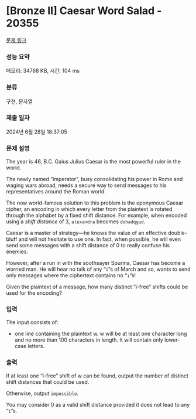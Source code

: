 # [Bronze II] Caesar Word Salad - 20355 

[문제 링크](https://www.acmicpc.net/problem/20355) 

### 성능 요약

메모리: 34768 KB, 시간: 104 ms

### 분류

구현, 문자열

### 제출 일자

2024년 6월 28일 18:37:05

### 문제 설명

<p>The year is 46, B.C. Gaius Julius Caesar is the most powerful ruler in the world.</p>

<p>The newly named “imperator”, busy consolidating his power in Rome and waging wars abroad, needs a secure way to send messages to his representatives around the Roman world.</p>

<p>The now world-famous solution to this problem is the eponymous Caesar cipher, an encoding in which every letter from the plaintext is rotated through the alphabet by a fixed shift distance. For example, when encoded using a <em>shift distance</em> of 3, <code>alexandra</code> becomes <code>dohadqgud</code>.</p>

<p>Caesar is a master of strategy—he knows the value of an effective double-bluff and will not hesitate to use one. In fact, when possible, he will even send some messages with a shift distance of 0 to really confuse his enemies.</p>

<p>However, after a run in with the soothsayer Spurina, Caesar has become a worried man. He will hear no talk of any “<code>i</code>”s of March and so, wants to send only messages where the ciphertext contains no “<code>i</code>”s!</p>

<p>Given the plaintext of a message, how many distinct “i-free” shifts could be used for the encoding?</p>

### 입력 

 <p>The input consists of:</p>

<ul>
	<li>one line containing the plaintext w. w will be at least one character long and no more than 100 characters in length. It will contain only lower-case letters.</li>
</ul>

### 출력 

 <p>If at least one “i-free” shift of w can be found, output the number of distinct shift distances that could be used.</p>

<p>Otherwise, output <code>impossible</code>.</p>

<p>You may consider 0 as a valid shift distance provided it does not lead to any “<code>i</code>”s.</p>


